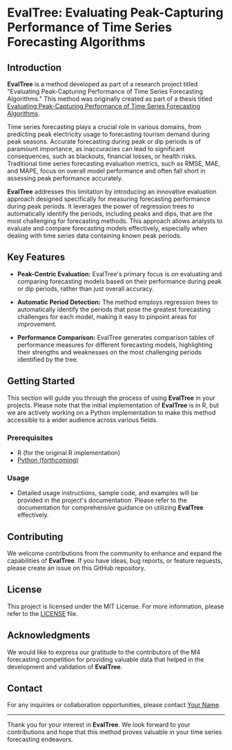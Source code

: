 # EvalTree: Evaluating Peak-Capturing Performance of Time Series Forecasting Algorithms

## Introduction

**EvalTree** is a method developed as part of a research project titled "Evaluating Peak-Capturing Performance of Time Series Forecasting Algorithms." This method was originally created as part of a thesis titled [Evaluating Peak-Capturing Performance of Time Series Forecasting Algorithms](https://ndltd.ncl.edu.tw/cgi-bin/gs32/gsweb.cgi/login?o=dnclcdr&s=id=%22108NTHU5836014%22.&searchmode=basic).

Time series forecasting plays a crucial role in various domains, from predicting peak electricity usage to forecasting tourism demand during peak seasons. Accurate forecasting during peak or dip periods is of paramount importance, as inaccuracies can lead to significant consequences, such as blackouts, financial losses, or health risks. Traditional time series forecasting evaluation metrics, such as RMSE, MAE, and MAPE, focus on overall model performance and often fall short in assessing peak performance accurately.

**EvalTree** addresses this limitation by introducing an innovative evaluation approach designed specifically for measuring forecasting performance during peak periods. It leverages the power of regression trees to automatically identify the periods, including peaks and dips, that are the most challenging for forecasting methods. This approach allows analysts to evaluate and compare forecasting models effectively, especially when dealing with time series data containing known peak periods.

## Key Features

- **Peak-Centric Evaluation:** EvalTree's primary focus is on evaluating and comparing forecasting models based on their performance during peak or dip periods, rather than just overall accuracy.

- **Automatic Period Detection:** The method employs regression trees to automatically identify the periods that pose the greatest forecasting challenges for each model, making it easy to pinpoint areas for improvement.

- **Performance Comparison:** EvalTree generates comparison tables of performance measures for different forecasting models, highlighting their strengths and weaknesses on the most challenging periods identified by the tree.

## Getting Started

This section will guide you through the process of using **EvalTree** in your projects. Please note that the initial implementation of **EvalTree** is in R, but we are actively working on a Python implementation to make this method accessible to a wider audience across various fields.

### Prerequisites

- R (for the original R implementation)
- [Python (forthcoming)](link_to_python_implementation)

### Usage

- Detailed usage instructions, sample code, and examples will be provided in the project's documentation. Please refer to the documentation for comprehensive guidance on utilizing **EvalTree** effectively.

## Contributing

We welcome contributions from the community to enhance and expand the capabilities of **EvalTree**. If you have ideas, bug reports, or feature requests, please create an issue on this GitHub repository.

## License

This project is licensed under the MIT License. For more information, please refer to the [LICENSE](LICENSE) file.

## Acknowledgments

We would like to express our gratitude to the contributors of the M4 forecasting competition for providing valuable data that helped in the development and validation of **EvalTree**.

## Contact

For any inquiries or collaboration opportunities, please contact [Your Name](mailto:your.email@example.com).

---

Thank you for your interest in **EvalTree**. We look forward to your contributions and hope that this method proves valuable in your time series forecasting endeavors.

